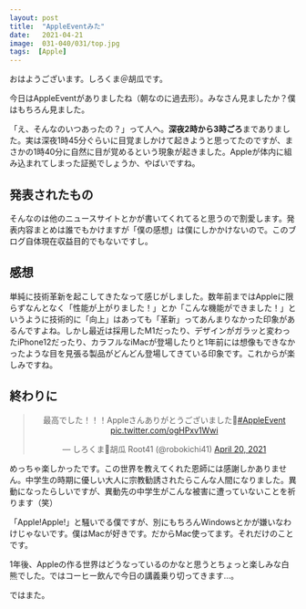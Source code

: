 ```yaml
---
layout: post
title:  "AppleEventみた"
date:   2021-04-21
image:  031-040/031/top.jpg
tags:  [Apple]
---
```


おはようございます。しろくま＠胡瓜です。

今日はAppleEventがありましたね（朝なのに過去形）。みなさん見ましたか？僕はもちろん見ました。

「え、そんなのいつあったの？」って人へ。**深夜2時から3時ごろ**までありました。実は深夜1時45分ぐらいに目覚ましかけて起きようと思ってたのですが、まさかの1時40分に自然に目が覚めるという現象が起きました。Appleが体内に組み込まれてしまった証拠でしょうか、やばいですね。

## 発表されたもの

そんなのは他のニュースサイトとかが書いてくれてると思うので割愛します。発表内容まとめは誰でもかけますが「僕の感想」は僕にしかかけないので。このブログ自体現在収益目的でもないですし。

## 感想

単純に技術革新を起こしてきたなって感じがしました。数年前まではAppleに限らずなんとなく「性能が上がりました！」とか「こんな機能ができました！」というように技術的に「向上」はあっても「革新」ってあんまりなかった印象があるんですよね。しかし最近は採用したM1だったり、デザインがガラッと変わったiPhone12だったり、カラフルなiMacが登場したりと1年前には想像もできなかったような目を見張る製品がどんどん登場してきている印象です。これからが楽しみですね。

## 終わりに

<center><blockquote class="twitter-tweet" data-theme="dark"><p lang="ja" dir="ltr">最高でした！！！Appleさんありがとうございました🍎<a href="https://twitter.com/hashtag/AppleEvent?src=hash&amp;ref_src=twsrc%5Etfw">#AppleEvent</a> <a href="https://t.co/ogHPxv1Wwi">pic.twitter.com/ogHPxv1Wwi</a></p>&mdash; しろくま🥒胡瓜 Root41 (@robokichi41) <a href="https://twitter.com/robokichi41/status/1384568147462692869?ref_src=twsrc%5Etfw">April 20, 2021</a></blockquote> <script async src="https://platform.twitter.com/widgets.js" charset="utf-8"></script></center>

めっちゃ楽しかったです。この世界を教えてくれた恩師には感謝しかありません。中学生の時期に優しい大人に宗教勧誘されたらこんな人間になりました。異動になったらしいですが、異動先の中学生がこんな被害に遭っていないことを祈ります（笑）

「Apple!Apple!」と騒いでる僕ですが、別にもちろんWindowsとかが嫌いなわけじゃないです。僕はMacが好きです。だからMac使ってます。それだけのことです。

1年後、Appleの作る世界はどうなっているのかなと思うとちょっと楽しみな白熊でした。ではコーヒー飲んで今日の講義乗り切ってきます…。

ではまた。